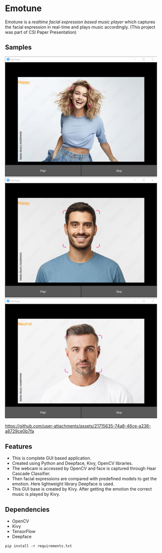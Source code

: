 # Emotune
Emotune is a *realtime facial expression based music player* which captures the facial expression in real-time and plays music accordingly. (This project was part of CSI Paper Presentation)

## Samples
<img width="601" alt="emotune_3" src="readme_data/emotune_3.png">
<img width="601" alt="emotune_2" src="readme_data/emotune_2.png">
<img width="601" alt="emotune_1" src="readme_data/emotune_1.png">
<!--- OLD REPO
<video src="https://codeberg.org/Dragonblaze242/emotune/raw/branch/main/readme_data/emotune_sample.mp4" controls="controls"  style="max-width: 601px;"></video>
-->


https://github.com/user-attachments/assets/21715635-74a8-46ce-a236-a8729ce0b7fa


## Features
-	This is complete GUI based application.
-	Created using Python and Deepface, Kivy, OpenCV libraries.
-	The webcam is accessed by OpenCV and face is captured through Haar Cascade Classifier.
-	Then facial expressions are compared with predefined models to get the emotion. Here lightweight library Deepface is used.
-	This GUI base is created by Kivy. After getting the emotion the correct music is played by Kivy.

## Dependencies
- OpenCV
- Kivy
- TensorFlow
- Deepface

```
pip install -r requirements.txt
```
